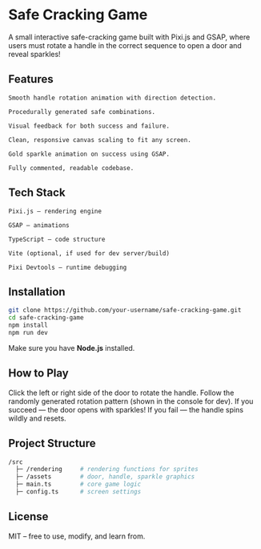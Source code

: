 # Safe Cracking Game

A small interactive safe-cracking game built with Pixi.js and GSAP, where users must rotate a handle in the correct sequence to open a door and reveal sparkles!

## Features

    Smooth handle rotation animation with direction detection.

    Procedurally generated safe combinations.

    Visual feedback for both success and failure.

    Clean, responsive canvas scaling to fit any screen.

    Gold sparkle animation on success using GSAP.

    Fully commented, readable codebase.

## Tech Stack

    Pixi.js – rendering engine

    GSAP – animations

    TypeScript – code structure

    Vite (optional, if used for dev server/build)

    Pixi Devtools – runtime debugging

## Installation

```bash
git clone https://github.com/your-username/safe-cracking-game.git
cd safe-cracking-game
npm install
npm run dev
```

Make sure you have **Node.js** installed.

## How to Play

Click the left or right side of the door to rotate the handle.
Follow the randomly generated rotation pattern (shown in the console for dev).
If you succeed — the door opens with sparkles!
If you fail — the handle spins wildly and resets.

## Project Structure

```bash
/src
  ├─ /rendering     # rendering functions for sprites
  ├─ /assets        # door, handle, sparkle graphics
  ├─ main.ts        # core game logic
  ├─ config.ts      # screen settings
```

## License

MIT – free to use, modify, and learn from.
